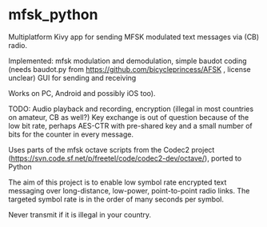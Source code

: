 # mfsk_python
Multiplatform Kivy app for sending MFSK modulated text messages via (CB) radio.

Implemented: mfsk modulation and demodulation, simple baudot coding (needs baudot.py from https://github.com/bicycleprincess/AFSK , license unclear)
GUI for sending and receiving

Works on PC, Android and possibly iOS too).

TODO: Audio playback and recording, encryption (illegal in most countries on amateur, CB as well?)
Key exchange is out of question because of the low bit rate, perhaps AES-CTR with pre-shared key and a small number of bits for the counter in every message.

Uses parts of the mfsk octave scripts from the Codec2 project (https://svn.code.sf.net/p/freetel/code/codec2-dev/octave/), ported to Python

The aim of this project is to enable low symbol rate encrypted text messaging over long-distance, low-power, point-to-point radio links.
The targeted symbol rate is in the order of many seconds per symbol.

Never transmit if it is illegal in your country.